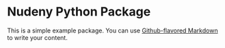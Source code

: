 # Nudeny Python Package

This is a simple example package. You can use
[Github-flavored Markdown](https://guides.github.com/features/mastering-markdown/)
to write your content.